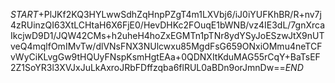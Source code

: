 $START$+PlJKf2KQ3HYLwwSdhZqHnpPZgT4m1LXVbj6/iJ0iYUFKhBR/R+nv7j4zRUinzQI63XtLCHtaH6X6FjE0/HevDHKc2FOuqE1bWNB/vz4IE3dL/7gnXrcaIkcjwD9D1/JQW42CMs+h2uheH4hoZxEGMTn1pTNr8ydYSyJoESzwJtX9nUTveQ4mqlfOmIMvTw/dlVNsFNX3NUlcwxu85MgdFsG659ONxiOMmu4neTCFvWyCiKLvgGw9tHQUyFNspKsmHgtEAa+0QDNXItKduMAG55rCqY+BaTsEF2Z1SoYR3l3XVJxJuLkAxroJRbFDffzqba6flRUL0aBDn9orJmnDw==$END$